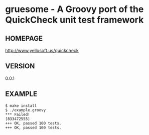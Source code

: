 # gruesome - A Groovy port of the QuickCheck unit test framework

## HOMEPAGE

http://www.yellosoft.us/quickcheck

## VERSION

0.0.1

## EXAMPLE

    $ make install
    $ ./example.groovy
    *** Failed!
    [833472555]
    +++ OK, passed 100 tests.
    +++ OK, passed 100 tests.
